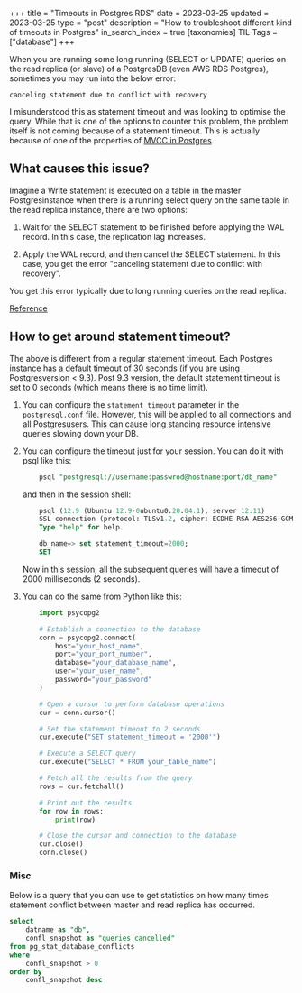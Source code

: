 +++
title = "Timeouts in Postgres RDS"
date = 2023-03-25
updated = 2023-03-25
type = "post"
description = "How to troubleshoot different kind of timeouts in Postgres"
in_search_index = true
[taxonomies]
TIL-Tags = ["database"]
+++

When you are running some long running (SELECT or UPDATE) queries on the read replica (or slave) of a PostgresDB (even AWS RDS Postgres), sometimes you may run into the below error:

```
canceling statement due to conflict with recovery
```

I misunderstood this as statement timeout and was looking to optimise the query. While that is one of the options to counter this problem, the problem itself is not coming because of a statement timeout. This is actually because of one of the properties of [MVCC in Postgres](https://www.postgresql.org/docs/7.1/mvcc.html). 

## What causes this issue?

Imagine a Write statement is executed on a table in the master Postgresinstance when there is a running select query on the same table in the read replica instance, there are two options:

1. Wait for the SELECT statement to be finished before applying the WAL record. In this case, the replication lag increases.

2. Apply the WAL record, and then cancel the SELECT statement. In this case, you get the error "canceling statement due to conflict with recovery".

You get this error typically due to long running queries on the read replica.

[Reference](https://repost.aws/knowledge-center/rds-postgresql-error-conflict-recovery)

## How to get around statement timeout?

The above is different from a regular statement timeout. Each Postgres instance has a default timeout of 30 seconds (if you are using Postgresversion < 9.3). Post 9.3 version, the default statement timeout is set to 0 seconds (which means there is no time limit).

1. You can configure the `statement_timeout` parameter in the `postgresql.conf` file. However, this will be applied to all connections and all Postgresusers. This can cause long standing resource intensive queries slowing down your DB.
2. You can configure the timeout just for your session. You can do it with psql like this:
    ```sql
        psql "postgresql://username:passwrod@hostname:port/db_name"
    ```
    and then in the session shell: 
    ```sql
        psql (12.9 (Ubuntu 12.9-0ubuntu0.20.04.1), server 12.11)
        SSL connection (protocol: TLSv1.2, cipher: ECDHE-RSA-AES256-GCM-SHA384, bits: 256, compression: off)
        Type "help" for help.

        db_name=> set statement_timeout=2000;
        SET
    ```
    Now in this session, all the subsequent queries will have a timeout of 2000 milliseconds (2 seconds).

3. You can do the same from Python like this:
    ```python
        import psycopg2

        # Establish a connection to the database
        conn = psycopg2.connect(
            host="your_host_name",
            port="your_port_number",
            database="your_database_name",
            user="your_user_name",
            password="your_password"
        )

        # Open a cursor to perform database operations
        cur = conn.cursor()

        # Set the statement timeout to 2 seconds
        cur.execute("SET statement_timeout = '2000'")

        # Execute a SELECT query
        cur.execute("SELECT * FROM your_table_name")

        # Fetch all the results from the query
        rows = cur.fetchall()

        # Print out the results
        for row in rows:
            print(row)

        # Close the cursor and connection to the database
        cur.close()
        conn.close()
    ```


### Misc
Below is a query that you can use to get statistics on how many times statement conflict between master and read replica has occurred.

```sql
select
    datname as "db",
    confl_snapshot as "queries_cancelled"    
from pg_stat_database_conflicts
where 
    confl_snapshot > 0
order by 
    confl_snapshot desc
```